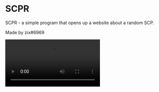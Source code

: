 # SCPR
SCPR - a simple program that opens up a website about a random SCP.

Made by zix#6969

![alt text](https://i.imgur.com/A3Quq3R.mp4)
